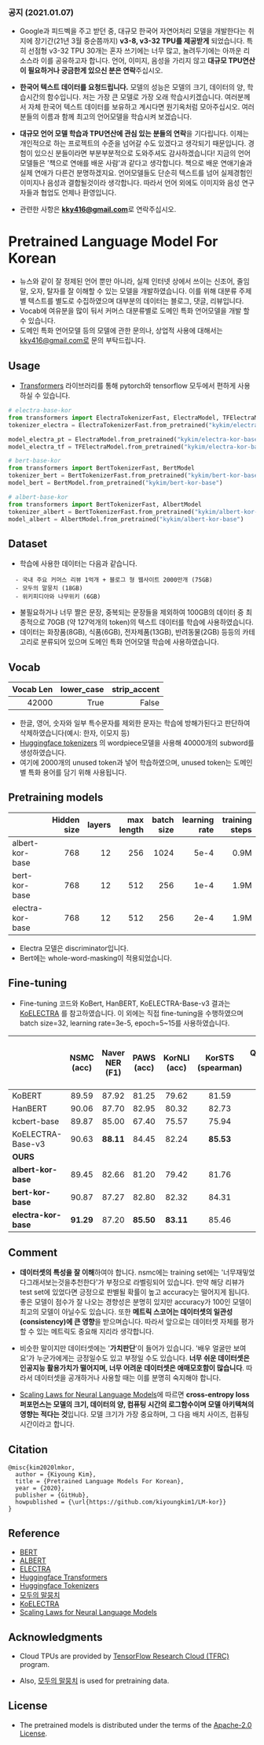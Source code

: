 ### 공지 (2021.01.07)
* Google과 피드벡을 주고 받던 중, 대규모 한국어 자연어처리 모델을 개발한다는 취지에 장기간(21년 3월 중순쯤까지) **v3-8, v3-32 TPU를 제공받게** 되었습니다. 특히 선점형 v3-32 TPU 30개는 혼자 쓰기에는 너무 많고, 놀려두기에는 아까운 리소스라 이를 공유하고자 합니다. 언어, 이미지, 음성을 가리지 않고 **대규모 TPU연산이 필요하거나 궁금한게 있으신 분은 연락**주십시오.
* **한국어 텍스트 데이터를 요청드립니다.** 모델의 성능은 모델의 크기, 데이터의 양, 학습시간의 함수입니다. 저는 가장 큰 모델로 가장 오래 학습시키겠습니다. 여러분께서 자체 한국어 텍스트 데이터를 보유하고 계시다면 원기옥처럼 모아주십시오. 여러분들의 이름과 함께 최고의 언어모델을 학습시켜 보겠습니다.
* **대규모 언어 모델 학습과 TPU연산에 관심 있는 분들의 연락**을 기다립니다. 이제는 개인적으로 하는 프로젝트의 수준을 넘어갈 수도 있겠다고 생각되기 때문입니다. 경험이 있으신 분들이라면 부분부분적으로 도와주셔도 감사하겠습니다! 지금의 언어모델들은 '책으로 연애를 배운 사람'과 같다고 생각합니다. 책으로 배운 연애기술과 실제 연애가 다른건 분명하겠지요. 언어모델들도 단순히 텍스트를 넘어 실제경험인 이미지나 음성과 결합될것이라 생각합니다. 따라서 언어 외에도 이미지와 음성 연구자들과 협업도 언제나 환영입니다.


* 관련한 사항은 **kky416@gmail.com**로 연락주십시오.


# Pretrained Language Model For Korean

* 뉴스와 같이 잘 정제된 언어 뿐만 아니라, 실제 인터넷 상에서 쓰이는 신조어, 줄임말, 오자, 탈자를 잘 이해할 수 있는 모델을 개발하였습니다. 이를 위해 대분류 주제별 텍스트를 별도로 수집하였으며 대부분의 데이터는 블로그, 댓글, 리뷰입니다.
* Vocab에 여유분을 많이 둬서 커머스 대분류별로 도메인 특화 언어모델을 개발 할 수 있습니다.
* 도메인 특화 언어모델 등의 모델에 관한 문의나, 상업적 사용에 대해서는 kky416@gmail.com로 문의 부탁드립니다.


## Usage
* [Transformers](https://github.com/huggingface/transformers) 라이브러리를 통해 pytorch와 tensorflow 모두에서 편하게 사용하실 수 있습니다.

```python
# electra-base-kor
from transformers import ElectraTokenizerFast, ElectraModel, TFElectraModel
tokenizer_electra = ElectraTokenizerFast.from_pretrained("kykim/electra-kor-base")

model_electra_pt = ElectraModel.from_pretrained("kykim/electra-kor-base")    # pytorch
model_electra_tf = TFElectraModel.from_pretrained("kykim/electra-kor-base")  # tensorflow

# bert-base-kor
from transformers import BertTokenizerFast, BertModel
tokenizer_bert = BertTokenizerFast.from_pretrained("kykim/bert-kor-base")
model_bert = BertModel.from_pretrained("kykim/bert-kor-base")

# albert-base-kor
from transformers import BertTokenizerFast, AlbertModel
tokenizer_albert = BertTokenizerFast.from_pretrained("kykim/albert-kor-base")
model_albert = AlbertModel.from_pretrained("kykim/albert-kor-base")
```

## Dataset

* 학습에 사용한 데이터는 다음과 같습니다.
  
```
  - 국내 주요 커머스 리뷰 1억개 + 블로그 형 웹사이트 2000만개 (75GB)
  - 모두의 말뭉치 (18GB)
  - 위키피디아와 나무위키 (6GB)
```

* 불필요하거나 너무 짤은 문장, 중복되는 문장들을 제외하여 100GB의 데이터 중 최종적으로 70GB (약 127억개의 token)의 텍스트 데이터를 학습에 사용하였습니다.   
* 데이터는 화장품(8GB), 식품(6GB), 전자제품(13GB), 반려동물(2GB) 등등의 카테고리로 분류되어 있으며 도메인 특화 언어모델 학습에 사용하였습니다.

## Vocab
| Vocab Len | lower_case | strip_accent |
| --------: | ------------: | ------------: |
|     42000 |         True |         False |


* 한글, 영어, 숫자와 일부 특수문자를 제외한 문자는 학습에 방해가된다고 판단하여 삭제하였습니다(예시: 한자, 이모지 등)
* [Huggingface tokenizers](https://github.com/huggingface/tokenizers) 의 wordpiece모델을  사용해 40000개의 subword를 생성하였습니다.   
* 여기에 2000개의 unused token과 넣어 학습하였으며, unused token는 도메인 별 특화 용어를 담기 위해 사용됩니다.

## Pretraining models

|                   | Hidden size      | layers     |max length  | batch size | learning rate | training steps |
| ----------------- |----------------: | ---------: | ---------: | ---------: | ------------: | -------------: |
| albert-kor-base   |              768 |         12 |        256 |       1024 |          5e-4 |           0.9M |
| bert-kor-base     |              768 |         12 |        512 |        256 |          1e-4 |           1.9M |
| electra-kor-base  |              768 |         12 |        512 |        256 |          2e-4 |           1.9M |

* Electra 모델은 discriminator입니다.
* Bert에는 whole-word-masking이 적용되었습니다.

## Fine-tuning
* Fine-tuning 코드와 KoBert, HanBERT, KoELECTRA-Base-v3 결과는 [KoELECTRA](https://github.com/monologg/KoELECTRA) 를 참고하였습니다. 이 외에는 직접 fine-tuning을 수행하였으며 batch size=32, learning rate=3e-5, epoch=5~15를 사용하였습니다.

|                       | **NSMC**<br/>(acc) | **Naver NER**<br/>(F1) | **PAWS**<br/>(acc) | **KorNLI**<br/>(acc) | **KorSTS**<br/>(spearman) | **Question Pair**<br/>(acc) |  **Korean-Hate-Speech (Dev)**<br/>(F1) |
| :-------------------- | :----------------: | :--------------------: | :----------------: | :------------------: | :-----------------------: | :-------------------------: | :-----------------------------------:  |
| KoBERT                |       89.59        |         87.92          |       81.25        |        79.62         |           81.59           |            94.85            |                  66.21                 |
| HanBERT               |       90.06        |         87.70          |       82.95        |        80.32         |           82.73           |            94.72            |                  68.32                 |
| kcbert-base           |       89.87        |         85.00          |       67.40        |        75.57         |           75.94           |            93.93            |                **68.78**               |
| KoELECTRA-Base-v3     |       90.63        |       **88.11**        |       84.45        |        82.24         |         **85.53**         |            95.25            |                  67.61                 |
|**OURS**|
| **albert-kor-base**   |       89.45        |         82.66          |       81.20        |        79.42         |           81.76           |            94.59            |                  65.44                 |
| **bert-kor-base**     |       90.87        |         87.27          |       82.80        |        82.32         |           84.31           |            95.25            |                  68.45                 |
| **electra-kor-base**  |     **91.29**      |         87.20          |     **85.50**      |      **83.11**       |           85.46           |          **95.78**          |                  66.03                 |


## Comment
* **데이터셋의 특성을 잘 이해**하여야 합니다. nsmc에는 training set에는 '너무재밓었다그래서보는것을추천한다'가 부정으로 라벨링되어 있습니다. 만약 해당 리뷰가 test set에 있었다면 긍정으로 판별될 확률이 높고 accuracy는 떨어지게 됩니다.  좋은 모델이 점수가 잘 나오는 경향성은 분명히 있지만 accuracy가 100인 모델이 최고의 모델이 아닐수도 있습니다. 또한 **메트릭 스코어는 데이터셋의 일관성(consistency)에 큰 영향**을 받으며습니다. 따라서 앞으로는 데이터셋 자체를 평가할 수 있는 메트릭도 중요해 지리라 생각합니다.

* 비슷한 말이지만 데이터셋에는 '**가치판단**'이 들어가 있습니다. '배우 얼굴만 보여요'가 누군가에게는 긍정일수도 있고 부정일 수도 있습니다. **너무 쉬운 데이터셋은 인공지능 활용가치가 떨어지며, 너무 어려운 데이터셋은 애매모호함이 많습니다**. 따라서 데이터셋을 공개하거나 사용할 때는 이를 분명히 숙지해야 합니다.

* [Scaling Laws for Neural Language Models](https://arxiv.org/abs/2001.08361)에 따르면 **cross-entropy loss 퍼포먼스는 모델의 크기, 데이터의 양, 컴퓨팅 시간의 로그함수이며 모델 아키텍쳐의 영향는 적다는 것**입니다. 모델 크기가 가장 중요하며, 그 다음 배치 사이즈, 컴퓨팅 시간이라고 합니다. 

## Citation

```
@misc{kim2020lmkor,
  author = {Kiyoung Kim},
  title = {Pretrained Language Models For Korean},
  year = {2020},
  publisher = {GitHub},
  howpublished = {\url{https://github.com/kiyoungkim1/LM-kor}}
}
```

## Reference
* [BERT](https://github.com/google-research/bert)
* [ALBERT](https://github.com/google-research/albert)
* [ELECTRA](https://github.com/google-research/electra)
* [Huggingface Transformers](https://github.com/huggingface/transformers)
* [Huggingface Tokenizers](https://github.com/huggingface/tokenizers)
* [모두의 말뭉치](https://corpus.korean.go.kr/)
* [KoELECTRA](https://github.com/monologg/KoELECTRA)
* [Scaling Laws for Neural Language Models](https://arxiv.org/abs/2001.08361)

## Acknowledgments

* Cloud TPUs are provided by [TensorFlow Research Cloud (TFRC)](https://www.tensorflow.org/tfrc/) program.
  
* Also, [모두의 말뭉치](https://corpus.korean.go.kr/) is used for pretraining data.

## License

* The pretrained models is distributed under the terms of the [Apache-2.0 License](https://www.apache.org/licenses/LICENSE-2.0).

